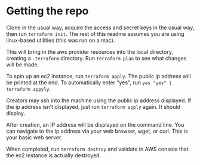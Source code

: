 # Getting the repo
Clone in the usual way, acquire the access and secret keys in the usual way, then run `terraform init`. The rest of this readme assumes you are using linux-based utilities (this was run on a mac).

This will bring in the aws provider resources into the local directory, creating a `.terraform` directory. Run `terraform plan` to see what changes will be made.

To spin up an ec2 instance, run `terraform apply`. The public ip address will be printed at the end. To automatically enter "yes", run `yes "yes" | terraform appyly`.

Creators may ssh into the machine using the public ip address displayed. If the ip address isn't displayed, just run `terraform apply` again. It should display.

After creation, an IP address will be displayed on the command line. You can navigate to the ip address via your web browser, wget, or curl. This is your basic web server.

When completed, run `terraform destroy` and validate in AWS console that the ec2 instance is actually destroyed.
